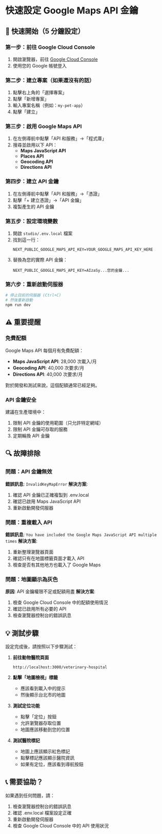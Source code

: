 # 快速設定 Google Maps API 金鑰

## 🚀 快速開始（5 分鐘設定）

### 第一步：前往 Google Cloud Console
1. 開啟瀏覽器，前往 [Google Cloud Console](https://console.developers.google.com/)
2. 使用您的 Google 帳號登入

### 第二步：建立專案（如果還沒有的話）
1. 點擊右上角的「選擇專案」
2. 點擊「新增專案」
3. 輸入專案名稱（例如：`my-pet-app`）
4. 點擊「建立」

### 第三步：啟用 Google Maps API
1. 在左側導航中點擊「API 和服務」→「程式庫」
2. 搜尋並啟用以下 API：
   - **Maps JavaScript API**
   - **Places API**
   - **Geocoding API**
   - **Directions API**

### 第四步：建立 API 金鑰
1. 在左側導航中點擊「API 和服務」→「憑證」
2. 點擊「+ 建立憑證」→「API 金鑰」
3. 複製產生的 API 金鑰

### 第五步：設定環境變數
1. 開啟 `studio/.env.local` 檔案
2. 找到這一行：
   ```
   NEXT_PUBLIC_GOOGLE_MAPS_API_KEY=YOUR_GOOGLE_MAPS_API_KEY_HERE
   ```
3. 替換為您的實際 API 金鑰：
   ```
   NEXT_PUBLIC_GOOGLE_MAPS_API_KEY=AIzaSy...您的金鑰...
   ```

### 第六步：重新啟動伺服器
```bash
# 停止目前的伺服器 (Ctrl+C)
# 然後重新啟動
npm run dev
```

## ⚠️ 重要提醒

### 免費配額
Google Maps API 每個月有免費配額：
- **Maps JavaScript API**: 28,000 次載入/月
- **Geocoding API**: 40,000 次要求/月
- **Directions API**: 40,000 次要求/月

對於開發和測試來說，這個配額通常已經足夠。

### API 金鑰安全
建議在生產環境中：
1. 限制 API 金鑰的使用範圍（只允許特定網域）
2. 限制 API 金鑰可存取的服務
3. 定期輪換 API 金鑰

## 🔍 故障排除

### 問題：API 金鑰無效
**錯誤訊息**: `InvalidKeyMapError`
**解決方案**:
1. 確認 API 金鑰已正確複製到 .env.local
2. 確認已啟用 Maps JavaScript API
3. 重新啟動開發伺服器

### 問題：重複載入 API
**錯誤訊息**: `You have included the Google Maps JavaScript API multiple times`
**解決方案**:
1. 重新整理瀏覽器頁面
2. 確認只有在地圖標籤頁面才載入 API
3. 檢查是否有其他地方也載入了 Google Maps

### 問題：地圖顯示為灰色
**原因**: API 金鑰權限不足或配額用盡
**解決方案**:
1. 檢查 Google Cloud Console 中的配額使用情況
2. 確認已啟用所有必要的 API
3. 檢查瀏覽器控制台的錯誤訊息

## 💡 測試步驟

設定完成後，請按照以下步驟測試：

1. **前往動物醫院頁面**
   ```
   http://localhost:3000/veterinary-hospital
   ```

2. **點擊「地圖檢視」標籤**
   - 應該看到載入中的提示
   - 然後顯示台北市的地圖

3. **測試定位功能**
   - 點擊「定位」按鈕
   - 允許瀏覽器存取位置
   - 地圖應該移動到您的位置

4. **測試醫院標記**
   - 地圖上應該顯示紅色標記
   - 點擊標記應該顯示醫院資訊
   - 如果有定位，應該看到導航按鈕

## 📞 需要協助？

如果遇到任何問題，請：
1. 檢查瀏覽器控制台的錯誤訊息
2. 確認 .env.local 檔案設定正確
3. 重新啟動開發伺服器
4. 檢查 Google Cloud Console 中的 API 使用狀況